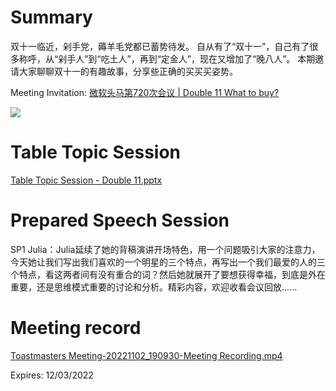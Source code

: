# Summary

双十一临近，剁手党，薅羊毛党都已蓄势待发。
自从有了“双十一”，自己有了很多称呼，从“剁手人”到“吃土人”，再到“定金人”，现在又增加了“晚八人”。
本期邀请大家聊聊双十一的有趣故事，分享些正确的买买买姿势。

Meeting Invitation: [微软头马第720次会议 | Double 11 What to buy?](https://mp.weixin.qq.com/s/d3U05lKJaKNGRGNNuNaoTA)

![](https://github.com/mstmc/MicrosoftToastmaster/blob/master/Meeting/2022/2022.11.02_Double11WhatToBuy/Poster.png)


# Table Topic Session

[Table Topic Session - Double 11.pptx](https://github.com/mstmc/MicrosoftToastmaster/blob/master/Meeting/2022/2022.11.02_Double11WhatToBuy/Table%20Topic%20Session%20-%20Double%2011.pptx)

# Prepared Speech Session

SP1 Julia：Julia延续了她的背稿演讲开场特色，用一个问题吸引大家的注意力，今天她让我们写出我们喜欢的一个明星的三个特点，再写出一个我们最爱的人的三个特点，看这两者间有没有重合的词？然后她就展开了要想获得幸福，到底是外在重要，还是思维模式重要的讨论和分析。精彩内容，欢迎收看会议回放......

# Meeting record

[Toastmasters Meeting-20221102_190930-Meeting Recording.mp4](https://microsoftapc-my.sharepoint.com/:v:/g/personal/xinglinyu_microsoft_com/EXUb6cpwldZPhJAeXQVo7zcBC6l3UV-sPIU0ZWMPbMT_rw?e=Bo1Vyl)

Expires: 12/03/2022
